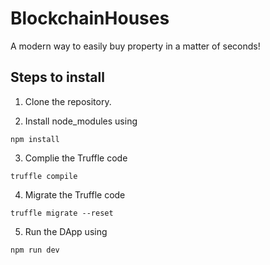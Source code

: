 # BlockchainHouses

A modern way to easily buy property in a matter of seconds!

## Steps to install 

1. Clone the repository.

2. Install node_modules using 

```Node
npm install
```
3. Complie the Truffle code

```Truffle
truffle compile
```
4. Migrate the Truffle code 

```Truffle
truffle migrate --reset 
```
5. Run the DApp using

```Node
npm run dev 
```
